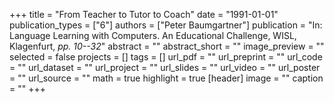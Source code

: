 +++
title = "From Teacher to Tutor to Coach"
date = "1991-01-01"
publication_types = ["6"]
authors = ["Peter Baumgartner"]
publication = "In: Language Learning with Computers. An Educational Challenge, WISL, Klagenfurt, _pp. 10--32_"
abstract = ""
abstract_short = ""
image_preview = ""
selected = false
projects = []
tags = []
url_pdf = ""
url_preprint = ""
url_code = ""
url_dataset = ""
url_project = ""
url_slides = ""
url_video = ""
url_poster = ""
url_source = ""
math = true
highlight = true
[header]
image = ""
caption = ""
+++
